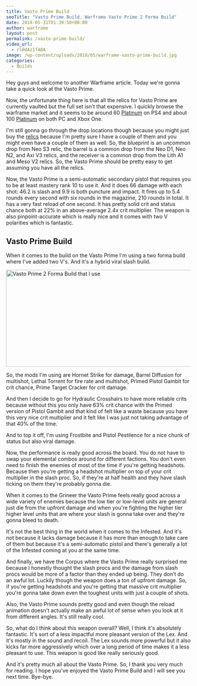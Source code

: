 ```yaml
---
title: Vasto Prime Build
seoTitle: "Vasto Prime Build. Warframe Vasto Prime 2 Forma Build"
date: 2018-05-31T01:39:50+00:00
author: warframe
layout: post
permalink: /vasto-prime-build/
video_url:
  - rlHdAz1fA8A
image: /wp-content/uploads/2018/05/warframe-vasto-prime-build.jpg
categories:
  - Builds
---
```

Hey guys and welcome to another Warframe article. Today we're gonna take a quick look at the Vasto Prime.<!--more-->

Now, the unfortunate thing here is that all the relics for Vasto Prime are currently vaulted but the full set isn't that expensive. I quickly browse the warframe market and it seems to be around 60 [Platinum](https://warframeblog.com/ways-earn-platinum/) on PS4 and about 100 [Platinum](https://warframeblog.com/how-earn-platinum-vault-runs/) on both PC and Xbox One.

I'm still gonna go through the drop locations though because you might just buy the [relics](https://warframeblog.com/how-to-farm-relics/) because I'm pretty sure I have a couple of them and you might even have a couple of them as well. So, the blueprint is an uncommon drop from Neo S3 relic, the barrel is a common drop from the Neo D1, Neo N2, and Axi V3 relics, and the receiver is a common drop from the Lith A1 and Meso V2 relics. So, the Vasto Prime should be pretty easy to get assuming you have all the relics.

Now, the Vasto Prime is a semi-automatic secondary pistol that requires you to be at least mastery rank 10 to use it. And it does 66 damage with each shot: 46.2 is slash and 9.9 is both puncture and impact. It fires up to 5.4 rounds every second with six rounds in the magazine, 210 rounds in total. It has a very fast reload of one second. It has pretty solid crit and status chance both at 22% in an above-average 2.4x crit multiplier. The weapon is also pinpoint-accurate which is really nice and it comes with two V polarities which is fantastic.

## Vasto Prime Build

When it comes to the build on the Vasto Prime I'm using a two forma build where I've added two V's. And it's a hybrid viral slash build.

<img src="https://warframeblog.com/wp-content/uploads/2018/05/warframe-vasto-prime-2-forma-build-1024x361.png" title="Warframe Vasto Prime Build" alt="Vasto Prime 2 Forma Build that I use" width="750" height="264" class="alignnone size-large wp-image-1467" srcset="https://warframeblog.com/wp-content/uploads/2018/05/warframe-vasto-prime-2-forma-build-1024x361.png 1024w, https://warframeblog.com/wp-content/uploads/2018/05/warframe-vasto-prime-2-forma-build-300x106.png 300w, https://warframeblog.com/wp-content/uploads/2018/05/warframe-vasto-prime-2-forma-build-768x271.png 768w, https://warframeblog.com/wp-content/uploads/2018/05/warframe-vasto-prime-2-forma-build.png 1548w" sizes="(max-width: 750px) 100vw, 750px" />

So, the mods I'm using are Hornet Strike for damage, Barrel Diffusion for multishot, Lethal Torrent for fire rate and multishot, Primed Pistol Gambit for crit chance, Prime Target Cracker for crit damage.

And then I decide to go for Hydraulic Crosshairs to have more reliable crits because without this you only have 63% crit chance with the Primed version of Pistol Gambit and that kind of felt like a waste because you have this very nice crit multiplier and it felt like I was just not taking advantage of that 40% of the time.

And to top it off, I'm using Frostbite and Pistol Pestilence for a nice chunk of status but also viral damage.

Now, the performance is really good across the board. You do not have to swap your elemental combos around for different factions. You don't even need to finish the enemies of most of the time if you're getting headshots. Because then you're getting a headshot multiplier on top of your crit multiplier in the slash proc. So, if they're at half health and they have slash ticking on them they're probably gonna die.

When it comes to the Grineer the Vasto Prime feels really good across a wide variety of enemies because the low tier or low-level units are general just die from the upfront damage and when you're fighting the higher tier higher level units that are where your slash is gonna take over and they're gonna bleed to death.

It's not the best thing in the world when it comes to the Infested. And it's not because it lacks damage because it has more than enough to take care of them but because it's a semi-automatic pistol and there's generally a lot of the Infested coming at you at the same time.

And finally, we have the Corpus where the Vasto Prime really surprised me because I honestly thought the slash procs and the damage from slash procs would be more of a factor than they ended up being. They don't do an awful lot. Luckily though the weapon does a ton of upfront damage. So, if you're getting headshots and you're getting that massive crit multiplier you're gonna take down even the toughest units with just a couple of shots.

Also, the Vasto Prime sounds pretty good and even though the reload animation doesn't actually make an awful lot of sense when you look at it from different angles. It's still really cool.

So, what do I think about this weapon overall? Well, I think it's absolutely fantastic. It's sort of a less impactful more pleasant version of the Lex. And it's mostly in the sound and recoil. The Lex sounds more powerful but it also kicks far more aggressively which over a long period of time makes it a less pleasant to use. This weapon is good like really seriously good.

And it's pretty much all about the Vasto Prime. So, I thank you very much for reading. I hope you've enjoyed the Vasto Prime Build and I will see you next time. Bye-bye.
